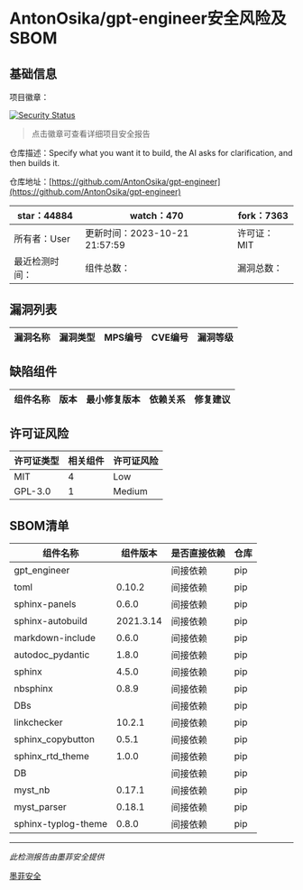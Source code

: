 # AntonOsika/gpt-engineer安全风险及SBOM

## 基础信息

项目徽章：

[![Security Status](https://www.murphysec.com/platform3/v31/badge/1715798796419252224.svg)](https://www.murphysec.com/console/report/1671007100748980224/1715798796419252224)

> 点击徽章可查看详细项目安全报告

仓库描述：Specify what you want it to build, the AI asks for clarification, and then builds it.

仓库地址：[https://github.com/AntonOsika/gpt-engineer](https://github.com/AntonOsika/gpt-engineer)

| star：44884 | watch：470 | fork：7363 |
| ----------- | -------------- | ------------ |
| 所有者：User | 更新时间：2023-10-21 21:57:59 | 许可证：MIT |
| 最近检测时间： | 组件总数： | 漏洞总数： |




## 漏洞列表

| 漏洞名称 | 漏洞类型 | MPS编号 | CVE编号 | 漏洞等级 |
| ------- | ------ | ------- | ------ | ----- |





## 缺陷组件

| 组件名称 | 版本 | 最小修复版本 | 依赖关系 | 修复建议 |
| -------- | ---- | ------------ | -------- | -------- |





## 许可证风险

| 许可证类型 | 相关组件 | 许可证风险 |
| ---------- | -------- | ---------- |
|MIT|4|Low|
|GPL-3.0|1|Medium|




## SBOM清单

| 组件名称 | 组件版本 | 是否直接依赖 | 仓库 |
| -------- | -------- | ------------ | ---- |
|gpt_engineer||间接依赖|pip|
|toml|0.10.2|间接依赖|pip|
|sphinx-panels|0.6.0|间接依赖|pip|
|sphinx-autobuild|2021.3.14|间接依赖|pip|
|markdown-include|0.6.0|间接依赖|pip|
|autodoc_pydantic|1.8.0|间接依赖|pip|
|sphinx|4.5.0|间接依赖|pip|
|nbsphinx|0.8.9|间接依赖|pip|
|DBs||间接依赖|pip|
|linkchecker|10.2.1|间接依赖|pip|
|sphinx_copybutton|0.5.1|间接依赖|pip|
|sphinx_rtd_theme|1.0.0|间接依赖|pip|
|DB||间接依赖|pip|
|myst_nb|0.17.1|间接依赖|pip|
|myst_parser|0.18.1|间接依赖|pip|
|sphinx-typlog-theme|0.8.0|间接依赖|pip|


------

*此检测报告由墨菲安全提供*

[墨菲安全](www.murphysec.com)